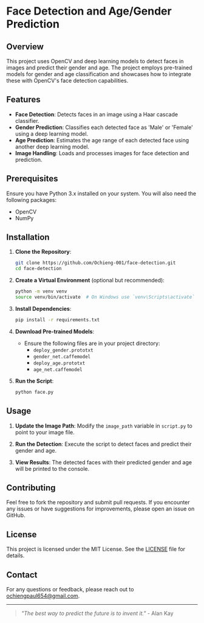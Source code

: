 # Face Detection and Age/Gender Prediction

## Overview

This project uses OpenCV and deep learning models to detect faces in images and predict their gender and age. The project employs pre-trained models for gender and age classification and showcases how to integrate these with OpenCV's face detection capabilities.

## Features

- **Face Detection**: Detects faces in an image using a Haar cascade classifier.
- **Gender Prediction**: Classifies each detected face as 'Male' or 'Female' using a deep learning model.
- **Age Prediction**: Estimates the age range of each detected face using another deep learning model.
- **Image Handling**: Loads and processes images for face detection and prediction.

## Prerequisites

Ensure you have Python 3.x installed on your system. You will also need the following packages:

- OpenCV
- NumPy

## Installation

1. **Clone the Repository**:
    ```bash
    git clone https://github.com/Ochieng-001/face-detection.git
    cd face-detection
    ```

2. **Create a Virtual Environment** (optional but recommended):
    ```bash
    python -m venv venv
    source venv/bin/activate  # On Windows use `venv\Scripts\activate`
    ```

3. **Install Dependencies**:
    ```bash
    pip install -r requirements.txt
    ```

4. **Download Pre-trained Models**:
    - Ensure the following files are in your project directory:
      - `deploy_gender.prototxt`
      - `gender_net.caffemodel`
      - `deploy_age.prototxt`
      - `age_net.caffemodel`

5. **Run the Script**:
    ```bash
    python face.py
    ```

## Usage

1. **Update the Image Path**: Modify the `image_path` variable in `script.py` to point to your image file.

2. **Run the Detection**: Execute the script to detect faces and predict their gender and age.

3. **View Results**: The detected faces with their predicted gender and age will be printed to the console.



## Contributing

Feel free to fork the repository and submit pull requests. If you encounter any issues or have suggestions for improvements, please open an issue on GitHub.

## License

This project is licensed under the MIT License. See the [LICENSE](LICENSE) file for details.

## Contact

For any questions or feedback, please reach out to [ochiengpaul654@gmail.com](mailto:ochiengpaul654@gmail.com).

---

> *"The best way to predict the future is to invent it."* - Alan Kay
> 

